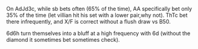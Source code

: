 
On AdJd3c, while sb bets often (65% of the time),  AA specifically bet only 35% of the time (let villian hit his set with a lower pair,why not). ThTc bet there infrequently, and X/F is correct without a flush draw vs B50.

6d6h turn themselves into a bluff at a high frequency with 6d (without the diamond it sometimes bet sometimes check).